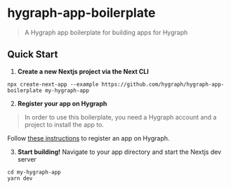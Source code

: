 # hygraph-app-boilerplate

> A Hygraph app boilerplate for building apps for Hygraph

## Quick Start

1. **Create a new Nextjs project via the Next CLI**

```
npx create-next-app --example https://github.com/hygraph/hygraph-app-boilerplate my-hygraph-app
```

2. **Register your app on Hygraph**
> In order to use this boilerplate, you need a Hygraph account and a project to install the app to.

Follow [these instructions](#todo) to register an app on Hygraph.

3. **Start building!**
Navigate to your app directory and start the Nextjs dev server

```
cd my-hygraph-app
yarn dev
```